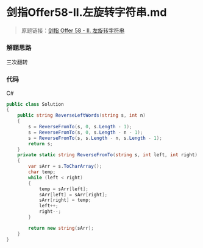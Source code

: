 # 剑指Offer58-II.左旋转字符串.md
> 原题链接：[剑指 Offer 58 - II. 左旋转字符串](https://leetcode-cn.com/problems/zuo-xuan-zhuan-zi-fu-chuan-lcof/)

### 解题思路
三次翻转
### 代码
C#
```c#
public class Solution
{
    public string ReverseLeftWords(string s, int n)
    {
        s = ReverseFromTo(s, 0, s.Length - 1);
        s = ReverseFromTo(s, 0, s.Length - n - 1);
        s = ReverseFromTo(s, s.Length - n, s.Length - 1);
        return s;
    }
    private static string ReverseFromTo(string s, int left, int right)
    {
        var sArr = s.ToCharArray();
        char temp;
        while (left < right)
        {
            temp = sArr[left];
            sArr[left] = sArr[right];
            sArr[right] = temp;
            left++;
            right--;
        }

        return new string(sArr);
    }
}
```